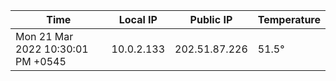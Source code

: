| Time     | Local IP | Public IP | Temperature |
| ----------- | ----------- | ----------- | ----------- |
| Mon 21 Mar 2022 10:30:01 PM +0545      | 10.0.2.133     | 202.51.87.226  | 51.5° |
